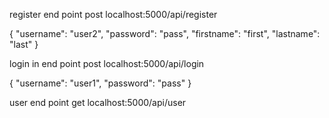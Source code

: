 register end point post
localhost:5000/api/register

{
	"username": "user2",
	"password": "pass",
	"firstname": "first",
	"lastname": "last"
}


login in end point post
localhost:5000/api/login

{
	"username": "user1",
	"password": "pass"
}

user end point get
localhost:5000/api/user
